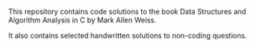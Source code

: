 This repository contains code solutions to the book Data Structures and Algorithm Analysis in C by Mark Allen Weiss.

It also contains selected handwritten solutions to non-coding questions.
